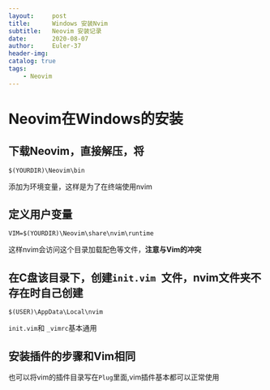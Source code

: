 ```yaml
---
layout:     post
title:      Windows 安装Nvim
subtitle:   Neovim 安装记录
date:       2020-08-07
author:     Euler-37
header-img: 
catalog: true
tags:
    - Neovim
---
```


# Neovim在Windows的安装
## 下载Neovim，直接解压，将
``` shell
$(YOURDIR)\Neovim\bin 
```
添加为环境变量，这样是为了在终端使用nvim

## 定义用户变量 
``` shell
VIM=$(YOURDIR)\Neovim\share\nvim\runtime
``` 
这样nvim会访问这个目录加载配色等文件，**注意与Vim的冲突**
## 在C盘该目录下，创建`init.vim `文件，nvim文件夹不存在时自己创建
``` shell
$(USER)\AppData\Local\nvim
```
`init.vim`和 `_vimrc`基本通用
## 安装插件的步骤和Vim相同
也可以将vim的插件目录写在`Plug`里面,vim插件基本都可以正常使用

